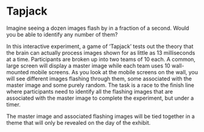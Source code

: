 # Tapjack
Imagine seeing  a dozen images flash by in a fraction of a second. Would you be able to identify any number of them?

In this interactive experiment, a game of ‘Tapjack’ tests out the theory that the brain can actually process images shown for as little as 13 milliseconds at a time. Participants are broken up into two teams of 10 each.  A common, large screen will display a master image while each team uses 10 wall-mounted mobile screens.  As you look at the mobile screens on the wall, you will see different images flashing through them, some associated with the master image and some purely random. The task is a race to the finish line where participants need to identify all the flashing images that are associated with the master image to complete the experiment, but under a timer. 

The master image and associated flashing images will be tied together in a theme that  will only be revealed on the day of the exhibit.
